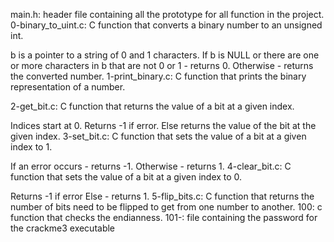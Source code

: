 main.h: header file containing all the prototype for all function in the project.
0-binary_to_uint.c: C function that converts a binary number to an unsigned int.

b is a pointer to a string of 0 and 1 characters.
If b is NULL or there are one or more characters in b that are not 0 or 1 - returns 0.
Otherwise - returns the converted number.
1-print_binary.c: C function that prints the binary representation of a number.

2-get_bit.c: C function that returns the value of a bit at a given index.

Indices start at 0.
Returns -1 if error.
Else returns the value of the bit at the given index.
3-set_bit.c: C function that sets the value of a bit at a given index to 1.

If an error occurs - returns -1.
Otherwise - returns 1.
4-clear_bit.c: C function that sets the value of a bit at a given index to 0.

Returns -1 if error
Else - returns 1.
5-flip_bits.c: C function that returns the number of bits need to be flipped to get from one number to another.
100: c function that checks the endianness.
101-: file containing the password for the crackme3 executable
